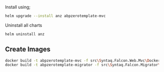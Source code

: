 Install using;

```bash
helm upgrade --install anz abpzerotemplate-mvc
```

Uninstall all charts

```bash
helm uninstall anz
```

## Create Images

```bash
docker build -t abpzerotemplate-mvc -f src\Syntaq.Falcon.Web.Mvc\Dockerfile .
docker build -t abpzerotemplate-migrator -f src\Syntaq.Falcon.Migrator\Dockerfile .
```
